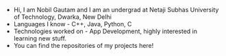 - Hi, I am Nobil Gautam and I am an undergrad at Netaji Subhas University of Technology, Dwarka, New Delhi
- Languages I know - C++, Java, Python, C
- Technologies worked on - App Development, highly interested in learning new stuff.
- You can find the repositories of my projects here!
<!---
NobilGautam/NobilGautam is a ✨ special ✨ repository because its `README.md` (this file) appears on your GitHub profile.
You can click the Preview link to take a look at your changes.
--->
